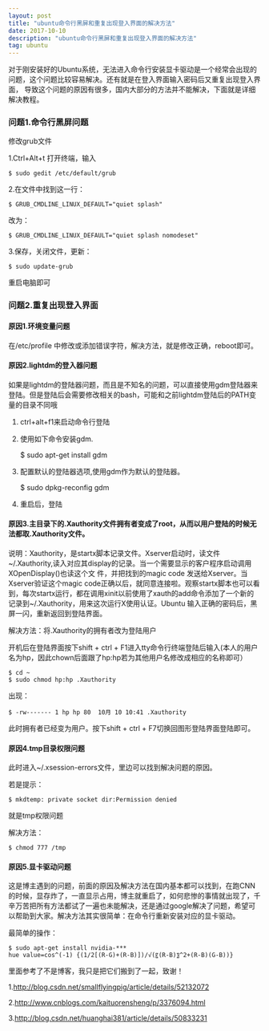 ```yaml
---
layout: post
title: "ubuntu命令行黑屏和重复出现登入界面的解决方法"
date: 2017-10-10 
description: "ubuntu命令行黑屏和重复出现登入界面的解决方法"
tag: ubuntu 
---   
```


对于刚安装好的Ubuntu系统，无法进入命令行安装显卡驱动是一个经常会出现的问题，这个问题比较容易解决。还有就是在登入界面输入密码后又重复出现登入界面，
导致这个问题的原因有很多，国内大部分的方法并不能解决，下面就是详细解决教程。

### 问题1.命令行黑屏问题

修改grub文件

1.Ctrl+Alt+t 打开终端，输入

	$ sudo gedit /etc/default/grub
	
2.在文件中找到这一行：

	$ GRUB_CMDLINE_LINUX_DEFAULT="quiet splash"
	
改为：

	$ GRUB_CMDLINE_LINUX_DEFAULT="quiet splash nomodeset"
	
3.保存，关闭文件，更新：

	$ sudo update-grub
	
重启电脑即可

### 问题2.重复出现登入界面

#### 原因1.环境变量问题

在/etc/profile 中修改或添加错误字符，解决方法，就是修改正确，reboot即可。

#### 原因2.lightdm的登入器问题

如果是lightdm的登陆器问题，而且是不知名的问题，可以直接使用gdm登陆器来登陆。但是登陆后会需要修改相关的bash，可能和之前lightdm登陆后的PATH变量的目录不同哦

1. ctrl+alt+f1来启动命令行登陆

2. 使用如下命令安装gdm.

	$ sudo apt-get install gdm
	
3. 配置默认的登陆器选项,使用gdm作为默认的登陆器。

	$ sudo dpkg-reconfig gdm 
	
4. 重启后，登陆

#### 原因3.主目录下的.Xauthority文件拥有者变成了root，从而以用户登陆的时候无法都取.Xauthority文件。

说明：Xauthority，是startx脚本记录文件。Xserver启动时，读文件~/.Xauthority,读入对应其display的记录。当一个需要显示的客户程序启动调用XOpenDisplay()也读这个文 件，并把找到的magic code 发送给Xserver。当Xserver验证这个magic code正确以后，就同意连接啦。观察startx脚本也可以看到，每次startx运行，都在调用xinit以前使用了xauth的add命令添加了一个新的记录到~/.Xauthority，用来这次运行X使用认证。Ubuntu 输入正确的密码后，黑屏一闪，重新返回到登陆界面。

解决方法：将.Xauthority的拥有者改为登陆用户

开机后在登陆界面按下shift + ctrl + F1进入tty命令行终端登陆后输入(本人的用户名为hp，因此chown后面跟了hp:hp若为其他用户名修改成相应的名称即可）

	$ cd ~
	$ sudo chmod hp:hp .Xauthority
	
出现：

	$ -rw------- 1 hp hp 80  10月 10 10:41 .Xauthority

此时拥有者已经变为用户。按下shift + ctrl + F7切换回图形登陆界面登陆即可。

#### 原因4.tmp目录权限问题

此时进入~/.xsession-errors文件，里边可以找到解决问题的原因。

若是提示：

	$ mkdtemp: private socket dir:Permission denied
	
就是tmp权限问题

解决方法：

	$ chmod 777 /tmp
	
#### 原因5.显卡驱动问题

这是博主遇到的问题，前面的原因及解决方法在国内基本都可以找到，在跑CNN的时候，显存炸了，一直显示占用，博主就重启了，如何悲惨的事情就出现了，千辛万苦把所有方法都试了一遍也未能解决，还是通过google解决了问题，希望可以帮助到大家。解决方法其实很简单：在命令行重新安装对应的显卡驱动。

最简单的操作：

	$ sudo apt-get install nvidia-***
	hue value=cos^(-1) {(1/2[(R-G)+(R-B)])/√(〖(R-B)〗^2+(R-B)(G-B))}
	
	
里面参考了不是博客，我只是把它们搬到了一起，致谢！

1.http://blog.csdn.net/smallflyingpig/article/details/52132072

2.http://www.cnblogs.com/kaituorensheng/p/3376094.html

3.http://blog.csdn.net/huanghai381/article/details/50833231










